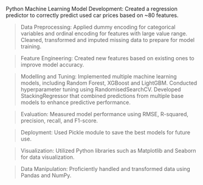 Python Machine Learning Model Development: Created a regression predictor to correctly predict used car 
prices based on ~80 features.

> Data Preprocessing: Applied dummy encoding for categorical variables and ordinal encoding for features 
with large value range. Cleaned, transformed and imputed missing data to prepare for model training.

> Feature Engineering: Created new features based on existing ones to improve model accuracy.

> Modelling and Tuning: Implemented multiple machine learning models, including Random Forest, XGBoost
and LightGBM. Conducted hyperparameter tuning using RandomisedSearchCV. Developed 
StackingRegressor that combined predictions from multiple base models to enhance predictive performance.

> Evaluation: Measured model performance using RMSE, R-squared, precision, recall, and F1-score.

> Deployment: Used Pickle module to save the best models for future use.

> Visualization: Utilized Python libraries such as Matplotlib and Seaborn for data visualization.

> Data Manipulation: Proficiently handled and transformed data using Pandas and NumPy.
